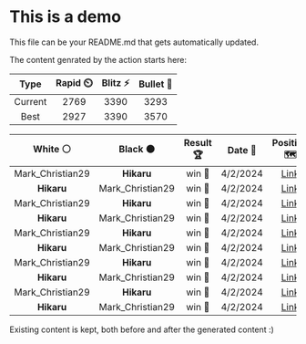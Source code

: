 # This is a demo

This file can be your README.md that gets automatically updated.

The content genrated by the action starts here:

<!--START_SECTION:chessStats-->
<!-- Automatically generated with https://github.com/Balastrong/chess-stats-action -->

| Type | Rapid ⏲️ | Blitz ⚡ | Bullet 🔫 |
|:---:|:---:|:---:|:---:|
| Current | 2769 | 3390 | 3293 |
| Best | 2927 | 3390 | 3570 |

| White ⚪ | Black ⚫ | Result 🏆 | Date 📅 | Position 🗺️ | Type 🕕 |
|:---:|:---:|:---:|:---:|:---:|:---:|
| Mark_Christian29 | **Hikaru** | win 🥇 | 4/2/2024 | <a href="http://www.ee.unb.ca/cgi-bin/tervo/fen.pl?select=8/2r1p1k1/r4np1/3P4/2P5/1P3R2/6K1/8 w - -">Link</a> | Blitz |
| **Hikaru** | Mark_Christian29 | win 🥇 | 4/2/2024 | <a href="http://www.ee.unb.ca/cgi-bin/tervo/fen.pl?select=1rBk1b2/1P5p/3p2p1/3Kp3/8/5P2/2R3PP/8 b - -">Link</a> | Blitz |
| Mark_Christian29 | **Hikaru** | win 🥇 | 4/2/2024 | <a href="http://www.ee.unb.ca/cgi-bin/tervo/fen.pl?select=8/pB6/P4kp1/4n3/1R5P/5p2/8/r4K2 w - -">Link</a> | Blitz |
| **Hikaru** | Mark_Christian29 | win 🥇 | 4/2/2024 | <a href="http://www.ee.unb.ca/cgi-bin/tervo/fen.pl?select=8/7k/8/5K2/8/1p4P1/1N6/8 b - -">Link</a> | Blitz |
| Mark_Christian29 | **Hikaru** | win 🥇 | 4/2/2024 | <a href="http://www.ee.unb.ca/cgi-bin/tervo/fen.pl?select=8/5pk1/2p1pn2/8/3P1Bn1/8/rPK5/5R2 w - -">Link</a> | Blitz |
| **Hikaru** | Mark_Christian29 | win 🥇 | 4/2/2024 | <a href="http://www.ee.unb.ca/cgi-bin/tervo/fen.pl?select=8/2k1b3/1pb3r1/p1p2R2/2PpN3/P2P3P/1P2R1P1/7K b - -">Link</a> | Blitz |
| Mark_Christian29 | **Hikaru** | win 🥇 | 4/2/2024 | <a href="http://www.ee.unb.ca/cgi-bin/tervo/fen.pl?select=8/1k6/3K4/8/1P3B2/7p/2p5/8 w - -">Link</a> | Blitz |
| **Hikaru** | Mark_Christian29 | win 🥇 | 4/2/2024 | <a href="http://www.ee.unb.ca/cgi-bin/tervo/fen.pl?select=k2Q2r1/pp2P1qp/1b5p/4N2b/8/5rP1/PP5P/2R1R2K b - -">Link</a> | Blitz |
| Mark_Christian29 | **Hikaru** | win 🥇 | 4/2/2024 | <a href="http://www.ee.unb.ca/cgi-bin/tervo/fen.pl?select=R7/8/8/5p2/7P/5k2/8/5K1r w - -">Link</a> | Blitz |
| **Hikaru** | Mark_Christian29 | win 🥇 | 4/2/2024 | <a href="http://www.ee.unb.ca/cgi-bin/tervo/fen.pl?select=4b3/p4rpk/2pbp3/2p1p2P/2Pp2P1/1P1P1PB1/P5K1/R3R3 b - -">Link</a> | Blitz |

<!--END_SECTION:chessStats-->

Existing content is kept, both before and after the generated content :)
